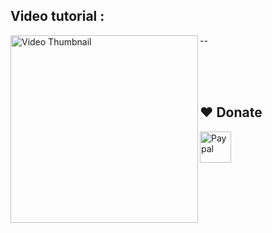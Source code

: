 ## Video tutorial :

<a href="https://youtu.be/b1wq2XHhaQw" title="Youtube Video Tutorial" target="_blank"><img align="left" height="300" src="https://img.youtube.com/vi/b1wq2XHhaQw/0.jpg" alt="Video Thumbnail"></a>

--




<br><br>
<br>
## ❤️ Donate  
<a href="https://paypal.me/hamzaherbou" title="https://paypal.me/hamzaherbou" target="_blank"><img align="left" height="50" src="https://www.mediafire.com/convkey/72dc/iz78ys7vtfsl957zg.jpg" alt="Paypal"></a>

